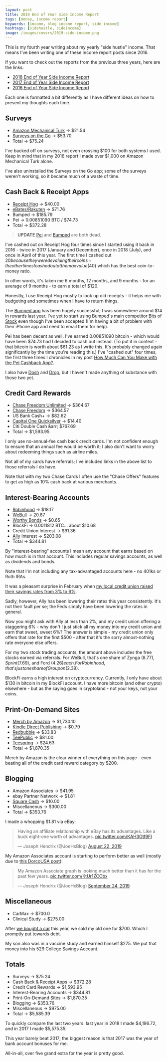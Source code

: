 ```yaml
---
layout: post
title: 2019 End of Year Side Income Report
tags: [money, income report]
keywords: [income, blog income report, side income]
hashtags: [sidehustle, sideincome]
image: /images/covers/2019-side-income.png
---
```


This is my fourth year writing about my yearly "side hustle" income. That means I've been writing one of these income report posts since 2016.

If you want to check out the reports from the previous three years, here are the links:

* [2018 End of Year Side Income Report](https://www.joehxblog.com/2018-end-of-year-side-income-report/)
* [2017 End of Year Side Income Report](https://www.joehxblog.com/2017-end-of-year-side-income-report/)
* [2016 End of Year Side Income Report](https://www.joehxblog.com/2016-end-of-year-side-income-report/)

Each one is formatted a bit differently as I have different ideas on how to present my thoughts each time.

## Surveys

* [Amazon Mechanical Turk](https://www.mturk.com/) &rarr; $21.54
* [Surveys on the Go](https://www.surveysonthego.com/) &rarr; $53.70
* Total &rarr; $75.24

I've backed off on surveys, not even crossing $100 for both systems I used. Keep in mind that in my 2016 report I made over $1,000 on Amazon Mechanical Turk alone.

I've also uninstalled the Surveys on the Go app; some of the surveys weren't working, so it became much of a waste of time.

## Cash Back & Receipt Apps

* [Receipt Hog](https://www.receipthog.com/) &rarr; $40.00
* [eBates/Rakuten](https://www.joehxblog.com/ebates/) &rarr; $71.76
* Bumped &rarr; $185.79
* Pei &rarr; 0.00851090 BTC / $74.73
* Total &rarr; $372.28

> **UPDATE** [Pei](https://www.joehxblog.com/pei-is-dead/) and [Bumped](https://www.doctorofcredit.com/bumped-app-earn-stock-rewards-on-retail-purchases-by-linking-a-card/) are both dead.

I've cashed out on Receipt Hog four times since I started using it back in 2016 - twice in 2017 (January and December), once in 2018 (July), and once in April of this year. The first time I cashed out $20 because they were devaluing their coins - the other times I cashed out at the max value ($40) which has the best coin-to-money ratio.

In other words, it's taken me 6 months, 12 months, and 9 months - for an average of 9 months - to earn a total of $120.

Honestly, I use Receipt Hog mostly to look up old receipts - it helps me with budgeting and sometimes when I have to return things.

The [Bumped app](https://www.joehxblog.com/bumped-app-review-one-year-later/) has been hugely successful; I was somewhere around $14 in rewards last year. I've yet to start using Bumped's main competitor [Bits of Stock](https://www.joehxblog.com/bits-of-stock/) even though I've been accepted (I'm having a bit of problem with their iPhone app and need to email them for help).

Pei has been decent as well. I've earned 0.00851090 bitcoin - which would have been $74.73 had I decided to cash out instead. (To put it in context - that bitcoin is worth about $61.23 as I write this. It's probably changed again significantly by the time you're reading this.) I've "cashed out" four times, the first three times I chronicles in my post [How Much Can You Make with the Pei Cashback App?](https://www.joehxblog.com/how-much-can-you-make-with-the-pei-cashback-app/).

I also have [Dosh](https://www.joehxblog.com/dosh/) and [Drop](https://www.joehxblog.com/drop/), but I haven't made anything of substance with those two yet.

## Credit Card Rewards

* [Chase Freedom Unlimited](https://www.joehxblog.com/chase-freedom-unlimited/) &rarr; $364.67
* [Chase Freedom](https://www.joehxblog.com/chase-freedom/) &rarr; $364.57
* US Bank Cash+ &rarr; $82.62
* [Capital One Quicksilver](https://www.joehxblog.com/capital-one/) &rarr; $14.40
* Citi Double Cash &arr; $767.69
* Total &rarr; $1,593.95

I only use no-annual-fee cash back credit cards. I'm not confident enough to ensure that an annual fee would be worth it; I also don't want to worry about redeeming things such as airline miles.

Not all of my cards have referrals; I've included links in the above list to those referrals I do have.

Note that with my two Chase Cards I often use the "Chase Offers" features to get as high as 10% cash back at various merchants.

## Interest-Bearing Accounts

* [Robinhood](https://www.joehxblog.com/robinhood/) &rarr; $18.17
* [WeBull](https://www.joehxblog.com/webull/) &rarr; 20.87
* [Worthy Bonds](https://www.joehxblog.com/worthybonds/) &rarr; $0.65
* BlockFi &rarr; 0.0011812 BTC... about $10.68
* Credit Union Interest &rarr; $91.36
* [Ally](https://www.ally.com/) Interest &rarr; $203.08
* Total &rarr; $344.81

By "interest-bearing" accounts I mean any account that earns based on how much is in that account. This includes regular savings accounts, as well as dividends and bonds.

Note that I'm not including any tax-advantaged accounts here - no 401ks or Roth IRAs.

It was a pleasant surprise in February when [my local credit union raised their savings rates from 3% to 6%](https://www.joehxblog.com/wright-patt-credit-union-quietly-doubles-truesaver-rate/).

Sadly, however, Ally has been lowering their rates this year consistently. It's not their fault per se; the Feds simply have been lowering the rates in general.

Now you might ask with Ally at less than 2%, and my credit union offering a staggering 6% - why don't I just stick all my money into my credit union and earn that sweet, sweet 6%? The answer is simple - my credit union only offers that rate for the first $500 - after that it's the sorry almost-nothing rate everyone else offers.

For my two stock trading accounts, the amount above includes the free stocks earned via referrals. For WeBull, that's one share of Zynga ($8.77), Sprint ($7.69), and Ford ($4.26) each. For Robinhood, that's just one share of Groupon ($2.39).

BlockFi earns a high interest on cryptocurrency. Currently, I only have about $130 in bitcoin in my BlockFi account. I have more bitcoin (and other crypto) elsewhere - but as the saying goes in cryptoland - not your keys, not your coins.

## Print-On-Demand Sites

* [Merch by Amazon](https://www.joehxblog.com/t-shirts/) &rarr; $1,730.10
* [Kindle Direct Publishing](https://kdp.amazon.com/) &rarr; $0.79
* [Redbubble](https://www.redbubble.com/people/joehx) &rarr; $33.83
* [TeePublic](https://www.joehxblog.com/teepublic/) &rarr; $81.00
* [Teespring](https://teespring.com/stores/joehxs-store) &rarr; $24.63
* Total &rarr; $1,870.35

Merch by Amazon is the clear winner of everything on this page - even beating all of the credit card reward category by $200.

## Blogging

* Amazon Associates &rarr; $41.95
* ebay Partner Network &rarr; $1.81
* [Square Cash](https://www.joehxblog.com/square-cash/) &rarr; $10.00
* Miscellaneous &rarr; $300.00
* Total &rarr; $353.76

I made a whopping $1.81 via eBay:

<blockquote class="twitter-tweet" data-theme="dark"><p lang="en" dir="ltr">Having an affiliate relationship with eBay has its advantages. Like a buck eight-one worth of advantages. <a href="https://t.co/KAH3Otf9FI">pic.twitter.com/KAH3Otf9FI</a></p>&mdash; Joseph Hendrix (@JoeHxBlog) <a href="https://twitter.com/JoeHxBlog/status/1164594671454232578?ref_src=twsrc%5Etfw">August 22, 2019</a></blockquote>

My Amazon Associates account is starting to perform better as well (mostly due to [this DorcoUSA post](https://www.joehxblog.com/how-to-get-dorco-razor-blades-after-dorcousa-shuts-down/)):

<blockquote class="twitter-tweet" data-theme="dark"><p lang="en" dir="ltr">My Amazon Associate graph is looking much better than it has for the past few years. <a href="https://t.co/KtUr1ZCObx">pic.twitter.com/KtUr1ZCObx</a></p>&mdash; Joseph Hendrix (@JoeHxBlog) <a href="https://twitter.com/JoeHxBlog/status/1176500118184431619?ref_src=twsrc%5Etfw">September 24, 2019</a></blockquote> <script async src="https://platform.twitter.com/widgets.js" charset="utf-8"></script> 

## Miscellaneous

* CarMax &rarr; $700.0
* Clinical Study &rarr; $275.00

After [we bought a car](https://www.joehxblog.com/we-bought-a-car/) this year, we sold my old one for $700. Which I promptly put towards debt.

My son also was in a vaccine study and earned himself $275. We put that money into his 529 College Savings Account.

## Totals

* Surveys &rarr; $75.24
* Cash Back & Receipt Apps &rarr; $372.28
* Credit Card Rewards &rarr; $1,593.95
* Interest-Bearing Accounts &rarr; $344.81
* Print-On-Demand Sites &rarr; $1,870.35
* Blogging &rarr; $353.76
* Miscellaneous &rarr; $975.00
* Total &rarr; $5,585.39

To quickly compare the last two years: last year in 2018 I made $4,196.72, and in 2017 I made $5,575.35.

This year barely beat 2017; the biggest reason is that 2017 was the year of bank account bonuses for me.

All-in-all, over five grand extra for the year is pretty good.
